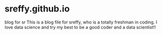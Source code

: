 # sreffy.github.io
blog for sr
This is a blog file for sreffy, who is a totally freshman in coding. I love data science and try my best to be a good coder and 
a data scientist!!
